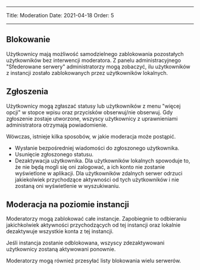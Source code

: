 - - -
Title: Moderation Date: 2021-04-18 Order: 5
- - -

## Blokowanie
Użytkownicy mają możliwość samodzielnego zablokowania pozostałych użytkowników bez interwencji moderatora. Z panelu administracyjnego "Sfederowane serwery" administratorzy mogą zobaczyć, ilu użytkowników z instancji zostało zablokowanych przez użytkowników lokalnych.

## Zgłoszenia
Użytkownicy mogą zgłaszać statusy lub użytkowników z menu "więcej opcji" w stopce wpisu oraz przycisków obserwuj/nie obserwuj. Gdy zgłoszenie zostaje utworzone, wszyscy użytkownicy z uprawnieniami administratora otrzymają powiadomienie.

Wówczas, istnieje kilka sposobów, w jakie moderacja może postąpić.
- Wysłanie bezpośredniej wiadomości do zgłoszonego użytkownika.
- Usunięcie zgłoszonego statusu.
- Dezaktywacja użytkownika. Dla użytkowników lokalnych spowoduje to, że nie będą mogli się oni zalogować, a ich konto nie zostanie wyświetlone w aplikacji. Dla użytkowników zdalnych serwer odrzuci jakiekolwiek przychodzące aktywności od tych użytkowników i nie zostaną oni wyświetlenie w wyszukiwaniu.

## Moderacja na poziomie instancji
Moderatorzy mogą zablokować całe instancje. Zapobiegnie to odbieraniu jakichkolwiek aktywności przychodzących od tej instancji oraz lokalnie dezaktywuje wszystkie konta z tej instancji.

Jeśli instancja zostanie odblokowana, wszyscy zdezaktywowani użytkownicy zostaną aktywowani ponownie.

Moderatorzy mogą również przesyłać listy blokowania wielu serwerów.
